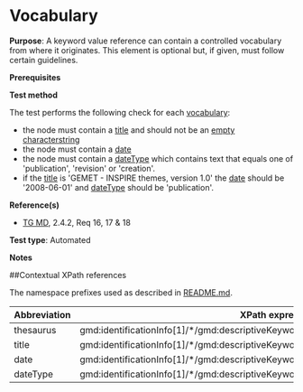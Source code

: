 # Vocabulary

**Purpose**: A keyword value reference can contain a controlled vocabulary from where it originates. This element is optional but, if given, must follow certain guidelines.

**Prerequisites**

**Test method**

The test performs the following check for each [vocabulary](#thesaurus):
* the node must contain a [title](#title) and should not be an [empty characterstring](http://inspire.ec.europa.eu/id/ats/metadata/1.3/iso-19115-19119/README#emptychar)
* the node must contain a [date](#date)
* the node must contain a [dateType](#dateType) which contains text that equals one of 'publication', 'revision' or 'creation'.
* if the [title](#title) is 'GEMET - INSPIRE themes, version 1.0' the [date](#date) should be '2008-06-01' and [dateType](#dateType) should be 'publication'.

**Reference(s)**	 

* [TG MD](http://inspire.ec.europa.eu/id/ats/metadata/1.3/iso-19115-19119/README#ref_TG_MD), 2.4.2, Req 16, 17 & 18

**Test type**: Automated

**Notes**

##Contextual XPath references

The namespace prefixes used as described in [README.md](http://inspire.ec.europa.eu/id/ats/metadata/1.3/iso-19115-19119/README#namespaces).

Abbreviation                                   |  XPath expression (relative to gmd:MD_Metadata)
-----------------------------------------------| -------------------------------------------------------------------------
<a name="thesaurus"></a> thesaurus  | gmd:identificationInfo[1]/\*/gmd:descriptiveKeywords/\*/gmd:thesaurusName
<a name="title"></a> title  | gmd:identificationInfo[1]/\*/gmd:descriptiveKeywords/\*/gmd:thesaurusName/gmd:CI_Citation/gmd:title
<a name="date"></a> date  | gmd:identificationInfo[1]/\*/gmd:descriptiveKeywords/\*/gmd:thesaurusName/gmd:CI_Citation/gmd:date/\*/gmd:date/gco:Date
<a name="dateType"></a> dateType  | gmd:identificationInfo[1]/\*/gmd:descriptiveKeywords/\*/gmd:thesaurusName//gmd:CI_Citation/gmd:date/\*/gmd:dateType
